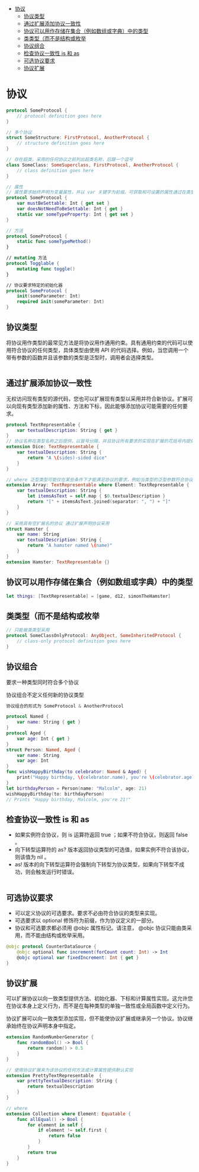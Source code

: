 <!-- @import "[TOC]" {cmd="toc" depthFrom=1 depthTo=6 orderedList=false} -->

<!-- code_chunk_output -->

- [协议](#协议)
  - [协议类型](#协议类型)
  - [通过扩展添加协议一致性](#通过扩展添加协议一致性)
  - [协议可以用作存储在集合（例如数组或字典）中的类型](#协议可以用作存储在集合例如数组或字典中的类型)
  - [类类型（而不是结构或枚举](#类类型而不是结构或枚举)
  - [协议组合](#协议组合)
  - [检查协议一致性 is 和 as](#检查协议一致性-is-和-as)
  - [可选协议要求](#可选协议要求)
  - [协议扩展](#协议扩展)

<!-- /code_chunk_output -->

# 协议

```swift
protocol SomeProtocol {
    // protocol definition goes here
}

// 多个协议
struct SomeStructure: FirstProtocol, AnotherProtocol {
    // structure definition goes here
}

// 存在超类，采用的任何协议之前列出超类名称，后跟一个逗号
class SomeClass: SomeSuperclass, FirstProtocol, AnotherProtocol {
    // class definition goes here
}
```

```swift
// 属性
// 属性要求始终声明为变量属性，并以 var 关键字为前缀。可获取和可设置的属性通过在类型声明后写入 { get set } 来表示，可获取的属性通过写入 { get } 来表示。
protocol SomeProtocol {
    var mustBeSettable: Int { get set }
    var doesNotNeedToBeSettable: Int { get }
    static var someTypeProperty: Int { get set }
}

// 方法
protocol SomeProtocol {
    static func someTypeMethod()
}

// mutating 方法
protocol Togglable {
    mutating func toggle()
}

// 协议要求特定的初始化器
protocol SomeProtocol {
    init(someParameter: Int)
    required init(someParameter: Int)
}
```

## 协议类型

将协议用作类型的最常见方法是将协议用作通用约束。具有通用约束的代码可以使用符合协议的任何类型，具体类型由使用 API 的代码选择。例如，当您调用一个带有参数的函数并且该参数的类型是泛型时，调用者会选择类型。

```swift

```

## 通过扩展添加协议一致性

无权访问现有类型的源代码，您也可以扩展现有类型以采用并符合新协议。扩展可以向现有类型添加新的属性、方法和下标，因此能够添加协议可能需要的任何要求。

```swift
protocol TextRepresentable {
    var textualDescription: String { get }
}
// 协议名称在类型名称之后提供，以冒号分隔，并且协议所有要求的实现在扩展的花括号内提供。
extension Dice: TextRepresentable {
    var textualDescription: String {
        return "A \(sides)-sided dice"
    }
}

// where 泛型类型可能仅在某些条件下才能满足协议的要求，例如当类型的泛型参数符合协议时
extension Array: TextRepresentable where Element: TextRepresentable {
    var textualDescription: String {
        let itemsAsText = self.map { $0.textualDescription }
        return "[" + itemsAsText.joined(separator: ", ") + "]"
    }
}

// 采用具有空扩展名的协议 通过扩展声明协议采用
struct Hamster {
    var name: String
    var textualDescription: String {
        return "A hamster named \(name)"
    }
}
extension Hamster: TextRepresentable {}
```

## 协议可以用作存储在集合（例如数组或字典）中的类型

```swift
let things: [TextRepresentable] = [game, d12, simonTheHamster]
```

## 类类型（而不是结构或枚举

```swift
// 只能被类类型采用
protocol SomeClassOnlyProtocol: AnyObject, SomeInheritedProtocol {
    // class-only protocol definition goes here
}
```

## 协议组合

要求一种类型同时符合多个协议

协议组合不定义任何新的协议类型

```swift
协议组合的形式为 SomeProtocol & AnotherProtocol
```

```swift
protocol Named {
    var name: String { get }
}
protocol Aged {
    var age: Int { get }
}
struct Person: Named, Aged {
    var name: String
    var age: Int
}
func wishHappyBirthday(to celebrator: Named & Aged) {
    print("Happy birthday, \(celebrator.name), you're \(celebrator.age)!")
}
let birthdayPerson = Person(name: "Malcolm", age: 21)
wishHappyBirthday(to: birthdayPerson)
// Prints "Happy birthday, Malcolm, you're 21!"
```

## 检查协议一致性 is 和 as

- 如果实例符合协议，则 is 运算符返回 true ；如果不符合协议，则返回 false 。
- 向下转型运算符的 as? 版本返回协议类型的可选值，如果实例不符合该协议，则该值为 nil 。
- as! 版本的向下转型运算符会强制向下转型为协议类型，如果向下转型不成功，则会触发运行时错误。

```swift

```

## 可选协议要求

- 可以定义协议的可选要求。要求不必由符合协议的类型来实现。
- 可选要求以 optional 修饰符为前缀，作为协议定义的一部分。
- 协议和可选要求都必须用 @objc 属性标记。请注意， @objc 协议只能由类采用，而不能由结构或枚举采用。

```swift
@objc protocol CounterDataSource {
    @objc optional func increment(forCount count: Int) -> Int
    @objc optional var fixedIncrement: Int { get }
}
```

## 协议扩展

可以扩展协议以向一致类型提供方法、初始化器、下标和计算属性实现。这允许您在协议本身上定义行为，而不是在每种类型的单独一致性或全局函数中定义行为。

协议扩展可以向一致类型添加实现，但不能使协议扩展或继承另一个协议。协议继承始终在协议声明本身中指定。

```swift
extension RandomNumberGenerator {
    func randomBool() -> Bool {
        return random() > 0.5
    }
}

// 使用协议扩展来为该协议的任何方法或计算属性提供默认实现
extension PrettyTextRepresentable  {
    var prettyTextualDescription: String {
        return textualDescription
    }
}

// where
extension Collection where Element: Equatable {
    func allEqual() -> Bool {
        for element in self {
            if element != self.first {
                return false
            }
        }
        return true
    }
}
```
